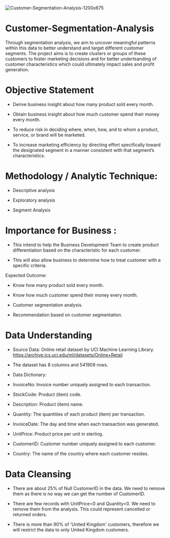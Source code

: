 ![Customer-Segmentation-Analysis-1200x675](https://github.com/user-attachments/assets/17fa8191-364e-412a-b7c8-3a6e050bcf21)


# Customer-Segmentation-Analysis
Through segmentation analysis, we aim to uncover meaningful patterns within this data to better understand and target different customer segments. The project aims is to create clusters or groups of these customers to foster marketing decisions and for better undertsanding of customer characteristics which could ultimately impact sales and profit generation.

# Objective Statement
- Derive business insight about how many product sold every month.
  
- Obtain business insight about how much customer spend their money every month.
  
- To reduce risk in deciding where, when, how, and to whom a product, service, or brand will be marketed.
  
- To increase marketing efficiency by directing effort specifically toward the designated segment in a manner consistent with that segment’s characteristics.

# Methodology / Analytic Technique:

- Descriptive analysis
  
- Exploratory analysis
  
- Segment Analysis

# Importance for Business :

- This intend to help the  Business Development Team to create product differentiation based on the characteristic for each customer.
  
- This will also allow business to determine how to treat customer with a specific criteria.

Expected Outcome:

- Know how many product sold every month.
  
- Know how much customer spend their money every month.
  
- Customer segmentation analysis.
  
- Recommendation based on customer segmentation.

# Data Understanding

- Source Data: Online retail dataset by UCI Machine Learning Library. https://archive.ics.uci.edu/ml/datasets/Online+Retail
  
- The dataset has 8 columns and 541909 rows.

- Data Dictionary:

- InvoiceNo: Invoice number uniquely assigned to each transaction.

- StockCode: Product (item) code.
  
- Description: Product (item) name.
  
- Quantity: The quantities of each product (item) per transaction.
  
- InvoiceDate: The day and time when each transaction was generated.
  
- UnitPrice: Product price per unit in sterling.
  
- CustomerID: Customer number uniquely assigned to each customer.
  
- Country: The name of the country where each customer resides.

# Data Cleansing

- There are about 25% of Null CustomerID in the data. We need to remove them as there is no way we can get the number of CustomerID.

- There are few records with UnitPrice<0 and Quantity<0. We need to remove them from the analysis. This could represent cancelled or returned orders.

- There is more than 90% of 'United Kingdom' customers, therefore we will restrict the data to only United Kingdom customers.
